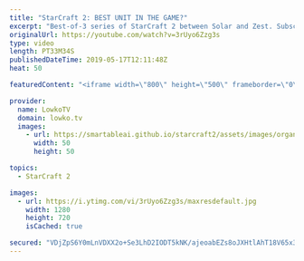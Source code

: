 ```yaml
---
title: "StarCraft 2: BEST UNIT IN THE GAME?"
excerpt: "Best-of-3 series of StarCraft 2 between Solar and Zest. Subscribe for more videos: http://lowko.tv/youtube More StarCraft 2: https://youtu.be/ezD8-mETu74  A really fun series of games between two of the strongest players in SC2. Lots of mind games at play here as well, as both players are trying to outsmart"
originalUrl: https://youtube.com/watch?v=3rUyo6Zzg3s
type: video
length: PT33M34S
publishedDateTime: 2019-05-17T12:11:48Z
heat: 50

featuredContent: "<iframe width=\"800\" height=\"500\" frameborder=\"0\" src=\"https://www.youtube.com/embed/3rUyo6Zzg3s\" allow=\"accelerometer; autoplay; encrypted-media; gyroscope; picture-in-picture\" allowfullscreen></iframe>"

provider:
  name: LowkoTV
  domain: lowko.tv
  images:
    - url: https://smartableai.github.io/starcraft2/assets/images/organizations/lowko.tv-50x50.jpg
      width: 50
      height: 50

topics:
  - StarCraft 2

images:
  - url: https://i.ytimg.com/vi/3rUyo6Zzg3s/maxresdefault.jpg
    width: 1280
    height: 720
    isCached: true

secured: "VDjZpS6Y0mLnVDXX2o+Se3LhD2IODT5kNK/ajeoabEZs8oJXHtlAhT18V65x3OXJaM58SvLNh8EXggD8GFiStTiDHF43uoBS5NVts34ek2Gqt3yfe9UT8HSzTVpBOWoJZQWubK3xWrZYa+aym5ifIi7fueq3LKXacVWFu+BndwK5QDJHkbmZWrdLfiEG7Obr3PtaaVeS4GPA7VfTesG34M7ayaJdFuEJawO1APfFXMQ+ek4HFwpXlT2rzK7ig4JOyOdLEtb+vLLMH1SUgr9tk0F8mLlkI3inGlVBQtQ24SpmpZbTFOFG0XtRwu8UXv9sTX7nsT5yiKeVv+ff2os1/k/geaM+OsoJ3kuzllE7wW+SuMWby3xuxtwiJ/xYJ415Ab7fKFlbFVLwbSpqsKVvga0MYZfjLGsuYybC7927C9c=;GSRUkZNT9+EyQrmUIvxoCw=="
---
```


